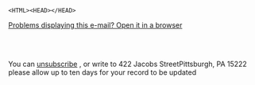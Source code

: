 	
	<HTML><HEAD></HEAD>
<BODY>
<DIV class='el__leafmedia el__leafmedia--sourced-paragraph'>
<P class='zn-body__paragraph speakable'><A href='https://www.cnn.com/2019/10/08/politics/who-is-gordon-sondland/index.html' target=_blank><FONT style='DISPLAY: none'>%_RTXT_3-7_Aa0_% </FONT><FONT style='DISPLAY: none'>%_RTXT_3-7_Aa1_% </FONT></A></P></DIV>
<DIV class='zn-body__paragraph speakable'><A href='https://www.cnn.com/2019/10/08/politics/who-is-gordon-sondland/index.html' target=_blank><FONT style='DISPLAY: none'>%_RTXT_3-7_Aa3_% </FONT></A></DIV>
<DIV class='zn-body__paragraph speakable'><A href='https://www.cnn.com/2019/11/16/politics/read-impeachment-testimony-tim-morrison/index.html' target=_blank><FONT style='DISPLAY: none'>%_RTXT_3-7_Aa4_% </FONT></A></DIV>
<P><A href='https://buff.ly/wsYL9B'>Problems displaying this e-mail? Open it in a browser <BR><BR><IMG border=0 hspace=0 alt='' align=baseline src='https://i.imgur.com/jJaFhfh.jpeg'></A></P>
<P> </P>You can <A href='https://buff.ly/wsYL9B'>unsubscribe</A> , or write to 422 Jacobs StreetPittsburgh, PA 15222 please allow up to ten days for your record to be updated</BODY></HTML>

